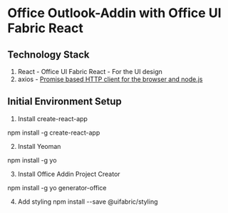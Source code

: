   
# **Office Outlook-Addin with Office UI Fabric React**

## **Technology Stack**
1) React - Office UI Fabric React - For the UI design
2) axios - [Promise based HTTP client for the browser and node.js](https://github.com/axios/axios) 



## **Initial Environment Setup**

1)	Install create-react-app
 
npm install -g create-react-app

2)	Install Yeoman

npm install -g yo

3) Install Office Addin  Project Creator

npm install -g yo generator-office

4)  Add styling
npm install --save @uifabric/styling
